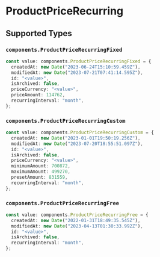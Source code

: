 # ProductPriceRecurring


## Supported Types

### `components.ProductPriceRecurringFixed`

```typescript
const value: components.ProductPriceRecurringFixed = {
  createdAt: new Date("2023-06-24T15:10:59.459Z"),
  modifiedAt: new Date("2023-07-21T07:41:14.595Z"),
  id: "<value>",
  isArchived: false,
  priceCurrency: "<value>",
  priceAmount: 114762,
  recurringInterval: "month",
};
```

### `components.ProductPriceRecurringCustom`

```typescript
const value: components.ProductPriceRecurringCustom = {
  createdAt: new Date("2023-01-01T19:50:19.256Z"),
  modifiedAt: new Date("2023-07-20T18:55:51.097Z"),
  id: "<value>",
  isArchived: false,
  priceCurrency: "<value>",
  minimumAmount: 700872,
  maximumAmount: 499270,
  presetAmount: 831559,
  recurringInterval: "month",
};
```

### `components.ProductPriceRecurringFree`

```typescript
const value: components.ProductPriceRecurringFree = {
  createdAt: new Date("2022-01-31T18:49:35.545Z"),
  modifiedAt: new Date("2023-04-13T01:30:33.992Z"),
  id: "<value>",
  isArchived: false,
  recurringInterval: "month",
};
```

